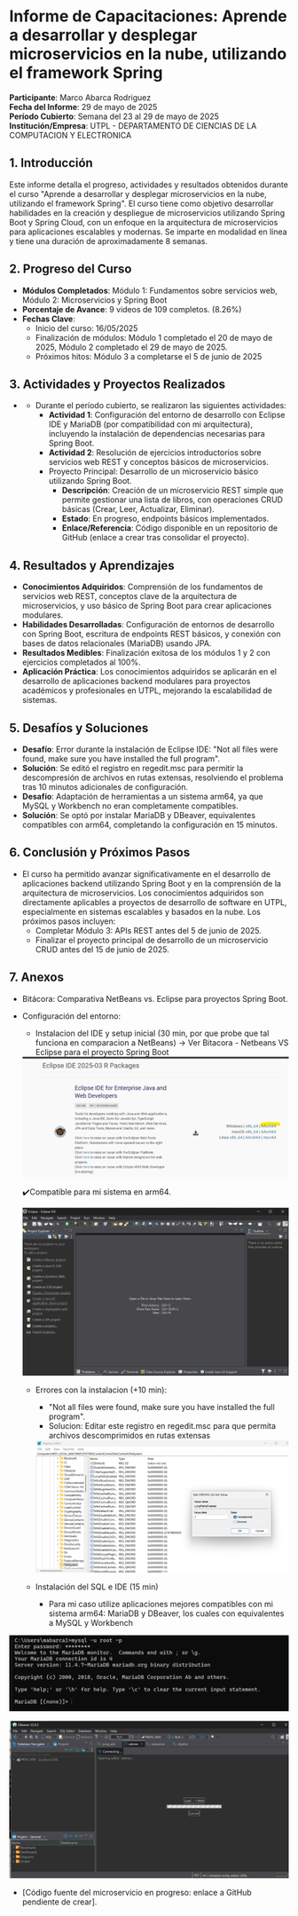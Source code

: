 # Informe de Capacitaciones: Aprende a desarrollar y desplegar microservicios en la nube, utilizando el framework Spring

**Participante**: Marco Abarca Rodriguez  
**Fecha del Informe**: 29 de mayo de 2025  
**Período Cubierto**: Semana del 23 al 29 de mayo de 2025
**Institución/Empresa**: UTPL - DEPARTAMENTO DE CIENCIAS DE LA COMPUTACION Y ELECTRONICA

## 1. Introducción
Este informe detalla el progreso, actividades y resultados obtenidos durante el curso "Aprende a desarrollar y desplegar microservicios en la nube, utilizando el framework Spring". El curso tiene como objetivo desarrollar habilidades en la creación y despliegue de microservicios utilizando Spring Boot y Spring Cloud, con un enfoque en la arquitectura de microservicios para aplicaciones escalables y modernas. Se imparte en modalidad en línea y tiene una duración de aproximadamente 8 semanas.

## 2. Progreso del Curso
- **Módulos Completados**: Módulo 1: Fundamentos sobre servicios web, Módulo 2: Microservicios y Spring Boot  
- **Porcentaje de Avance**: 9 videos de 109 completos. (8.26%)
- **Fechas Clave**:  
  - Inicio del curso: 16/05/2025
  - Finalización de módulos: Módulo 1 completado el 20 de mayo de 2025, Módulo 2 completado el 29 de mayo de 2025.
  - Próximos hitos: Módulo 3 a completarse el 5 de junio de 2025

## 3. Actividades y Proyectos Realizados
- - Durante el período cubierto, se realizaron las siguientes actividades:  
    - **Actividad 1**: Configuración del entorno de desarrollo con Eclipse IDE y MariaDB (por compatibilidad con mi arquitectura), incluyendo la instalación de dependencias necesarias para Spring Boot.  
    - **Actividad 2**: Resolución de ejercicios introductorios sobre servicios web REST y conceptos básicos de microservicios.  
    - Proyecto Principal: Desarrollo de un microservicio básico utilizando Spring Boot.  
      - **Descripción**: Creación de un microservicio REST simple que permite gestionar una lista de libros, con operaciones CRUD básicas (Crear, Leer, Actualizar, Eliminar).  
      - **Estado**: En progreso, endpoints básicos implementados.  
      - **Enlace/Referencia**: Código disponible en un repositorio de GitHub (enlace a crear tras consolidar el proyecto).

## 4. Resultados y Aprendizajes
- **Conocimientos Adquiridos**: Comprensión de los fundamentos de servicios web REST, conceptos clave de la arquitectura de microservicios, y uso básico de Spring Boot para crear aplicaciones modulares.  
- **Habilidades Desarrolladas**: Configuración de entornos de desarrollo con Spring Boot, escritura de endpoints REST básicos, y conexión con bases de datos relacionales (MariaDB) usando JPA.  
- **Resultados Medibles**: Finalización exitosa de los módulos 1 y 2 con ejercicios completados al 100%.  
- **Aplicación Práctica**: Los conocimientos adquiridos se aplicarán en el desarrollo de aplicaciones backend modulares para proyectos académicos y profesionales en UTPL, mejorando la escalabilidad de sistemas.

## 5. Desafíos y Soluciones
- **Desafío**: Error durante la instalación de Eclipse IDE: "Not all files were found, make sure you have installed the full program".  
- **Solución**: Se editó el registro en regedit.msc para permitir la descompresión de archivos en rutas extensas, resolviendo el problema tras 10 minutos adicionales de configuración.  
- **Desafío**: Adaptación de herramientas a un sistema arm64, ya que MySQL y Workbench no eran completamente compatibles.  
- **Solución**: Se optó por instalar MariaDB y DBeaver, equivalentes compatibles con arm64, completando la configuración en 15 minutos.

## 6. Conclusión y Próximos Pasos
- El curso ha permitido avanzar significativamente en el desarrollo de aplicaciones backend utilizando Spring Boot y en la comprensión de la arquitectura de microservicios. Los conocimientos adquiridos son directamente aplicables a proyectos de desarrollo de software en UTPL, especialmente en sistemas escalables y basados en la nube. Los próximos pasos incluyen:  
  - Completar Módulo 3: APIs REST antes del 5 de junio de 2025.  
  - Finalizar el proyecto principal de desarrollo de un microservicio CRUD antes del 15 de junio de 2025.

## 7. Anexos
- Bitácora: Comparativa NetBeans vs. Eclipse para proyectos Spring Boot.  

- Configuración del entorno:  

  - Instalacion del IDE y setup inicial (30 min, por que probe que tal funciona en comparacion a NetBeans) -> Ver Bitacora - Netbeans VS Eclipse para el proyecto Spring Boot


  <img src=".\assets\images\image-20250529103556749.png" alt="image-20250529103556749" style="zoom:50%;" />

  

  ✔️Compatible para mi sistema en arm64.

  <img src=".\assets\images\image-20250529121141600.png" alt="image-20250529121141600" />

  * Errores con la instalacion (+10 min):

    * "Not all files were found, make sure you have installed the full program".
    * Solucion: Editar este registro en regedit.msc para que permita archivos descomprimidos en rutas extensas

    <img src=".\assets\images\image-20250529112345449.png" alt="image-20250529112345449" />

  * Instalación del SQL e IDE (15 min)

    

    -  Para mi caso utilize aplicaciones mejores compatibles con mi sistema arm64: MariaDB y DBeaver, los cuales con equivalentes a MySQL y Workbench

​	<img src=".\assets\images\image-20250529111202302.png" alt="image-20250529111202302" />



<img src=".\assets\images\image-20250529111439559.png" alt="image-20250529111439559" />

- [Código fuente del microservicio en progreso: enlace a GitHub pendiente de crear].